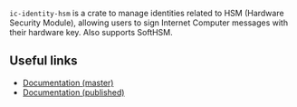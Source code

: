`ic-identity-hsm` is a crate to manage identities related to HSM (Hardware Security Module), allowing users to sign Internet Computer messages with their hardware key. Also supports SoftHSM.

## Useful links

- [Documentation (master)](https://agent-rust.netlify.app/ic_identity_hsm)
- [Documentation (published)](https://docs.rs/ic_identity_hsm)
